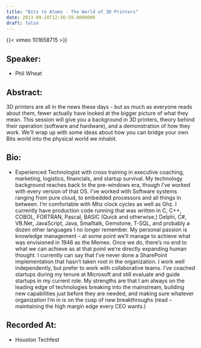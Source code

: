 ```yaml
---
title: "Bits to Atoms - The World of 3D Printers"
date: 2013-09-28T12:56:59.0000000
draft: false
---
```


{{< vimeo 101658715 >}}

## Speaker:

 - Phil Wheat

## Abstract:

<p>
3D printers are all in the news these days - but as much as everyone reads about them, fewer actually have looked at the bigger picture of what they mean.  This session will give you a background in 3D printers, theory behind their operation (software and hardware), and a demonstration of how they work.  We'll wrap up with some ideas about how you can bridge your own Bits world into the physical world we inhabit.
</p>

## Bio:

 - <p>Experienced Technologist with cross training in executive coaching, marketing, logistics, financials, and startup survival. My technology background reaches back to the pre-windows era, though I’ve worked with every version of that OS. I've worked with Software systems ranging from pure cloud, to embedded processors and all things in between. I’m comfortable with Mhz clock cycles as well as Ghz. I currently have production code running that was written in C, C++, COBOL, FORTRAN, Pascal, BASIC (Quick and otherwise,) Delphi, C#, VB.Net, JavaScript, Java, Smalltalk, Gemstone, T-SQL, and probably a dozen other languages I no longer remember. My personal passion is knowledge management – at some point we’ll manage to achieve what was envisioned in 1946 as the Memex. Once we do, there’s no end to what we can achieve as at that point we’re directly expanding human thought. I currently can say that I’ve never done a SharePoint implementation that hasn’t taken root in the organization. I work well independently, but prefer to work with collaborative teams. I’ve coached startups during my tenure at Microsoft and still evaluate and guide startups in my current role. My strengths are that I am always on the leading edge of technologies breaking into the mainstream, building new capabilities just before they are needed, and making sure whatever organization I’m in is on the cusp of new breakthroughs (read – maintaining the high margin edge every CEO wants.)</p>

## Recorded At:

 - Houston Techfest

